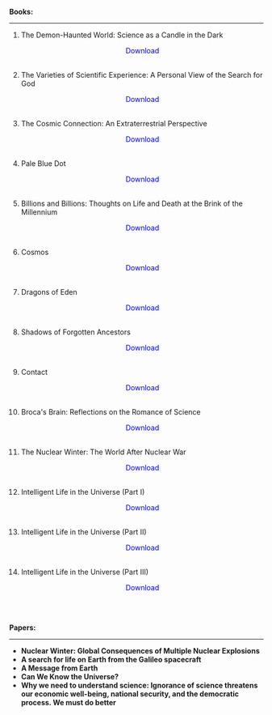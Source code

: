  
  <p><strong>Books:</strong></p>
<hr>

1. The Demon-Haunted World: Science as a Candle in the Dark </br>
                <a href="https://github.com/manjunath5496/Carl-Sagan-Books/blob/master/sag(1).pdf" target="_blank" style="text-decoration:none"> <font color="blue"> <center> Download</center></font> </a></br>
                
2. The Varieties of Scientific Experience: A Personal View of the Search for God</br>
                <a href="https://github.com/manjunath5496/Carl-Sagan-Books/blob/master/sag(2).pdf" target="_blank" style="text-decoration:none"> <font color="blue"> <center> Download</center></font> </a></br>
                
3. The Cosmic Connection: An Extraterrestrial Perspective</br>
                <a href="https://github.com/manjunath5496/Carl-Sagan-Books/blob/master/sag(3).pdf" target="_blank" style="text-decoration:none"> <font color="blue"> <center> Download</center></font> </a></br>
                
4.  Pale Blue Dot</br>
                <a href="https://github.com/manjunath5496/Carl-Sagan-Books/blob/master/sag(4).pdf" target="_blank" style="text-decoration:none"> <font color="blue"> <center> Download</center></font> </a></br>
                
5. Billions and Billions: Thoughts on Life and Death at the Brink of the Millennium</br>
                <a href="https://github.com/manjunath5496/Carl-Sagan-Books/blob/master/sag(5).pdf" target="_blank" style="text-decoration:none"> <font color="blue"> <center> Download</center></font> </a></br>
                
6. Cosmos</br>
                <a href="https://github.com/manjunath5496/Carl-Sagan-Books/blob/master/sag(6).pdf" target="_blank" style="text-decoration:none"> <font color="blue"> <center> Download</center></font> </a></br>
                
7. Dragons of Eden</br>
            <a href="https://github.com/manjunath5496/Carl-Sagan-Books/blob/master/sag(7).pdf" target="_blank" style="text-decoration:none"> <font color="blue"> <center> Download</center></font> </a></br>
                
     
8. Shadows of Forgotten Ancestors</br>
                <a href="https://github.com/manjunath5496/Carl-Sagan-Books/blob/master/sag(8).pdf" target="_blank" style="text-decoration:none"> <font color="blue"> <center> Download</center></font> </a></br>
                
9. Contact</br>
              <a href="https://github.com/manjunath5496/Carl-Sagan-Books/blob/master/sag(9).pdf" target="_blank" style="text-decoration:none"> <font color="blue"> <center> Download</center></font> </a></br>
                
10. Broca's Brain: Reflections on the Romance of Science</br>
                <a href="https://github.com/manjunath5496/Carl-Sagan-Books/blob/master/sag(11).pdf" target="_blank" style="text-decoration:none"> <font color="blue"> <center> Download</center></font> </a></br>
                
11. The Nuclear Winter: The World After Nuclear War </br>
                <a href="https://github.com/manjunath5496/Carl-Sagan-Books/blob/master/sag(10).pdf" target="_blank" style="text-decoration:none"> <font color="blue"> <center> Download</center></font> </a></br>
                
12. Intelligent Life in the Universe (Part I)</br>
                <a href="https://github.com/manjunath5496/Carl-Sagan-Books/blob/master/sag(12).pdf" target="_blank" style="text-decoration:none"> <font color="blue"> <center> Download</center></font> </a></br>
                
13. Intelligent Life in the Universe (Part II) </br>
                <a href="https://github.com/manjunath5496/Carl-Sagan-Books/blob/master/sag(13).pdf" target="_blank" style="text-decoration:none"> <font color="blue"> <center> Download</center></font> </a></br>
                                
14. Intelligent Life in the Universe (Part III) </br>
                <a href="https://github.com/manjunath5496/Carl-Sagan-Books/blob/master/sag(14).pdf" target="_blank" style="text-decoration:none"> <font color="blue"> <center> Download</center></font> </a></br>                                
                

                        
 </br>
 
  <p><strong>Papers:</strong></p>
<hr>
<ul>
    <li><b><a target="_blank" href="https://github.com/manjunath5496/Carl-Sagan-Books/blob/master/sag(15).pdf" style="text-decoration:none;">Nuclear Winter: Global Consequences of Multiple Nuclear Explosions</a></b></li>
    <li><b><a target="_blank" href="https://github.com/manjunath5496/Carl-Sagan-Books/blob/master/sag(16).pdf" style="text-decoration:none;">A search for life on Earth from the Galileo spacecraft</a></b></li>
     <li><b><a target="_blank" href="https://github.com/manjunath5496/Carl-Sagan-Books/blob/master/sag(17).pdf" style="text-decoration:none;">A Message from Earth</a></b></li>
    <li><b><a target="_blank" href="https://github.com/manjunath5496/Carl-Sagan-Books/blob/master/sag(18).pdf" style="text-decoration:none;">Can We Know the Universe?</a></b></li>
     <li><b><a target="_blank" href="https://github.com/manjunath5496/Carl-Sagan-Books/blob/master/sag(19).pdf" style="text-decoration:none;">Why we need to understand science: Ignorance of science threatens our economic well-being, national security, and the democratic process. We must do better</a></b></li>
 
 


</ul>                    
        
